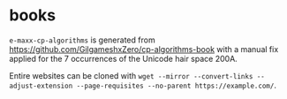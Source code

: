 # books

`e-maxx-cp-algorithms` is generated from <https://github.com/GilgameshxZero/cp-algorithms-book> with a manual fix applied for the 7 occurrences of the Unicode hair space 200A.

Entire websites can be cloned with `wget --mirror --convert-links --adjust-extension --page-requisites --no-parent https://example.com/`.
